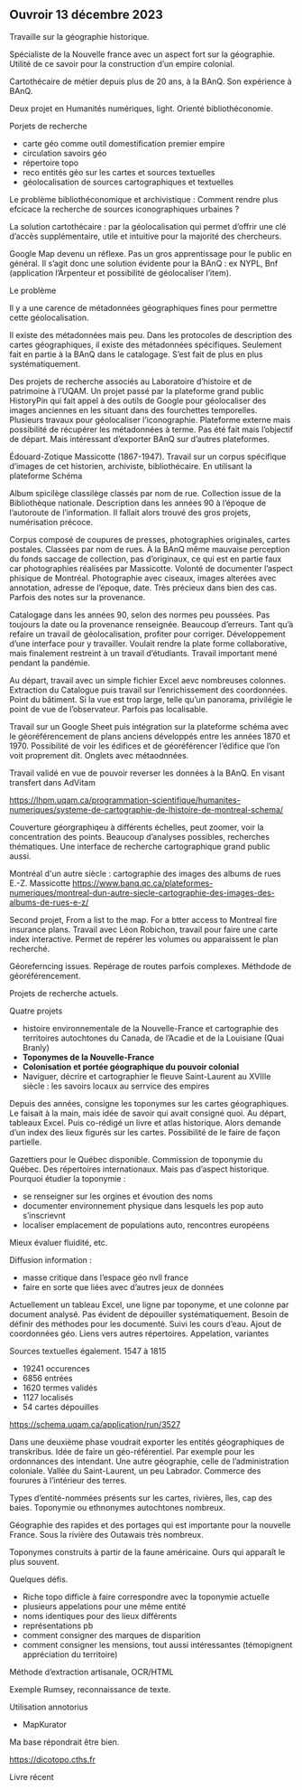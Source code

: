 ## Ouvroir 13 décembre 2023

Travaille sur la géographie historique.

Spécialiste de la Nouvelle france avec un aspect fort sur la géographie. Utilité de ce savoir pour la construction d’un empire colonial.

Cartothécaire de métier depuis plus de 20 ans, à la BAnQ. Son expérience à BAnQ.

Deux projet en Humanités numériques, light. Orienté bibliothéconomie.

Porjets de recherche

- carte géo comme outil domestification premier empire
- circulation savoirs géo
- répertoire topo
- reco entités géo sur les cartes et sources textuelles
- géolocalisation de sources cartographiques et textuelles

Le problème bibliothéconomique et archivistique : Comment rendre plus efcicace la recherche de sources iconographiques urbaines ?

La solution cartothécaire : par la géolocalisation qui permet d’offrir une clé d’accès supplémentaire, utile et intuitive pour la majorité des chercheurs.

Google Map devenu un réflexe. Pas un gros apprentissage pour le public en général. Il s’agit donc une solution évidente pour la BAnQ : ex NYPL, Bnf (application l’Arpenteur et possibilité de géolocaliser l’item).

Le problème

Il y a une carence de métadonnées géographiques fines pour permettre cette géolocalisation.

Il existe des métadonnées mais peu. Dans les protocoles de description des cartes géographiques, il existe des métadonnées spécifiques. Seulement fait en partie à la BAnQ dans le catalogage. S’est fait de plus en plus systématiquement.

Des projets de recherche associés au Laboratoire d’histoire et de patrimoine à l’UQAM. Un projet passé par la plateforme grand public HistoryPin qui fait appel à des outils de Google pour géolocaliser des images anciennes en les situant dans des fourchettes temporelles. Plusieurs travaux pour géolocaliser l’iconographie. Plateforme externe mais possibilité de récupérer les métadonnées à terme. Pas été fait mais l’objectif de départ. Mais intéressant d’exporter BAnQ sur d’autres plateformes.

Édouard-Zotique Massicotte (1867-1947). Travail sur un corpus spécifique d’images de cet historien, archiviste, bibliothécaire. En utilisant la plateforme Schéma 

Album spicilège classilège classés par nom de rue. Collection issue de la Bibliothèque nationale. Description dans les années 90 à l’époque de l’autoroute de l’information. Il fallait alors trouvé des gros projets, numérisation précoce.

Corpus composé de coupures de presses, photographies originales, cartes postales. Classées par nom de rues. À la BAnQ même mauvaise perception du fonds saccage de collection, pas d’originaux, ce qui est en partie faux car photographies réalisées par Massicotte. Volonté de documenter l’aspect phisique de Montréal. Photographie avec ciseaux, images alterées avec annotation, adresse de l’époque, date. Très précieux dans bien des cas. Parfois des notes sur la provenance.

Catalogage dans les années 90, selon des normes peu poussées. Pas toujours la date ou la provenance renseignée. Beaucoup d’erreurs. Tant qu’à refaire un travail de géolocalisation, profiter pour corriger. Développement d’une interface pour y travailler. Voulait rendre la plate forme collaborative, mais finalement restreint à un travail d’étudiants. Travail important mené pendant la pandémie.

Au départ, travail avec un simple fichier Excel aevc nombreuses colonnes. Extraction du Catalogue puis travail sur l’enrichissement des coordonnées. Point du bâtiment. Si la vue est trop large, telle qu’un panorama, privilégie le point de vue de l’observateur. Parfois pas localisable.

Travail sur un Google Sheet puis intégration sur la plateforme schéma avec le géoréférencement de plans anciens développés entre les années 1870 et 1970. Possibilité de voir les édifices et de géoréférencer l’édifice que l’on voit proprement dit. Onglets avec métaodnnées.

Travail validé en vue de pouvoir reverser les données à la BAnQ. En visant transfert dans AdVitam

https://lhpm.uqam.ca/programmation-scientifique/humanites-numeriques/systeme-de-cartographie-de-lhistoire-de-montreal-schema/

Couverture géorgraphiqeu à différents échelles, peut zoomer, voir la concentration des points. Beaucoup d’analyses possibles, recherches thématiques. Une interface de recherche cartographique grand public aussi.

Montréal d'un autre siècle : cartographie des images des albums de rues E.-Z. Massicotte
https://www.banq.qc.ca/plateformes-numeriques/montreal-dun-autre-siecle-cartographie-des-images-des-albums-de-rues-e-z/

Second projet, From a list to the map. For a btter access to Montreal fire insurance plans. Travail avec Léon Robichon, travail pour faire une carte index interactive. Permet de repérer les volumes ou apparaissent le plan recherché.

Géoreferncing issues. Repérage de routes parfois complexes. Méthdode de géoréférencement.

Projets de recherche actuels.

Quatre projets

- histoire environnementale de la Nouvelle-France et cartographie des territoires autochtones du Canada, de l’Acadie et de la Louisiane (Quai Branly)
- **Toponymes de la Nouvelle-France**
- **Colonisation et portée géographique du pouvoir colonial**
- Naviguer, décrire et cartographier le fleuve Saint-Laurent au XVIIIe siècle : les savoirs locaux au serrvice des empires

Depuis des années, consigne les toponymes sur les cartes géographiques. Le faisait à la main, mais idée de savoir qui avait consigné quoi. Au départ, tableaux Excel. Puis co-rédigé un livre et atlas historique. Alors demande d’un index des lieux figurés sur les cartes. Possibilité de le faire de façon partielle.

Gazettiers pour le Québec disponible. Commission de toponymie du Québec. Des répertoires internationaux. Mais pas d’aspect historique. Pourquoi étudier la toponymie :

- se renseigner sur les orgines et évoution des noms
- documenter environnement physique dans lesquels les pop auto s’inscrievnt
- localiser emplacement de populations auto, rencontres européens

Mieux évaluer fluidité, etc.

Diffusion information : 

- masse critique dans l’espace géo nvll france
- faire en sorte que liées avec d’autres jeux de données

Actuellement un tableau Excel, une ligne par toponyme, et une colonne par document analysé. Pas évident de dépouiller systématiquement. Besoin de définir des méthodes pour les documenté. Suivi les cours d’eau. Ajout de coordonnées géo. Liens vers autres répertoires. Appelation, variantes

Sources textuelles également. 1547 à 1815

- 19241 occurences
- 6856 entrées
- 1620 termes validés
- 1127 localisés
- 54 cartes dépouilles

https://schema.uqam.ca/application/run/3527

Dans une deuxième phase voudrait exporter les entités géographiques de transkribus. Idée de faire un géo-référentiel. Par exemple pour les ordonnances des intendant. Une autre géographie, celle de l’administration coloniale. Vallée du Saint-Laurent, un peu Labrador. Commerce des fourures à l’intérieur des terres.

Types d’entité-nommées présents sur les cartes, rivières, îles, cap des baies. Toponymie ou ethnonymes autochtones nombreux. 

Géographie des rapides et des portages qui est importante pour la nouvelle France. Sous la rivière des Outawais très nombreux.

Toponymes construits à partir de la faune américaine. Ours qui apparaît le plus souvent.

Quelques défis.

- Riche topo difficle à faire correspondre avec la toponymie actuelle
- plusieurs appelations pour une même entité
- noms identiques pour des lieux différents
- représentations pb
- comment consigner des marques de disparition
- comment consigner les mensions, tout aussi intéressantes (témopignent appréciation du territoire)

Méthode d’extraction artisanale, OCR/HTML

Exemple Rumsey, reconnaissance de texte.

Utilisation annotorius

- MapKurator

Ma base répondrait être bien. 



https://dicotopo.cths.fr





Livre récent
